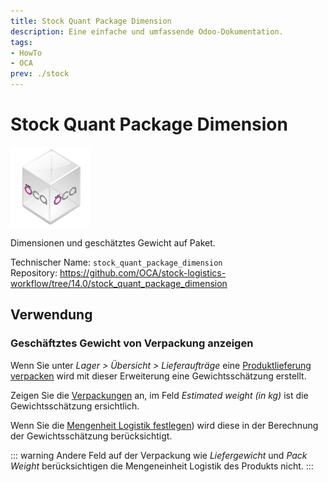 ```yaml
---
title: Stock Quant Package Dimension
description: Eine einfache und umfassende Odoo-Dokumentation.
tags:
- HowTo
- OCA
prev: ./stock
---
```

# Stock Quant Package Dimension
![icon_oca_app](assets/icon_oca_app.png)

Dimensionen und geschätztes Gewicht auf Paket.

Technischer Name: `stock_quant_package_dimension`\
Repository: <https://github.com/OCA/stock-logistics-workflow/tree/14.0/stock_quant_package_dimension>

## Verwendung

### Geschäftztes Gewicht von Verpackung anzeigen

Wenn Sie unter *Lager > Übersicht > Lieferaufträge* eine [Produktlieferung verpacken](Stock%20Packaging.md#Produktlieferung%20verpacken) wird mit dieser Erweiterung eine Gewichtsschätzung erstellt.

Zeigen Sie die [Verpackungen](Stock%20Packaging.md#Verpackungen%20anzeigen) an, im Feld  *Estimated weight (in kg)* ist die Gewichtsschätzung ersichtlich.

Wenn Sie die  [Mengenheit Logistik festlegen](Product%20Logistics%20UoM.md#Mengenheit%20Logistik%20festlegen)) wird diese in der Berechnung der Gewichtsschätzung berücksichtigt.

::: warning
Andere Feld auf der Verpackung wie *Liefergewicht* und *Pack Weight* berücksichtigen die Mengeneinheit Logistik des Produkts nicht.
:::